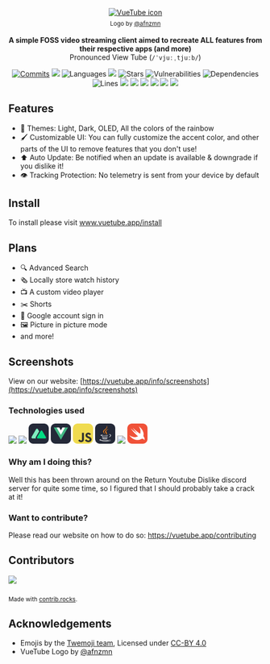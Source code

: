 <p align="center">
  <a href="https://vuetube.app/">
    <img src="https://cdn.discordapp.com/attachments/751596360108605500/963045605071028274/vuetube-logo.svg" alt="VueTube icon" width="500"/>
  </a>
  </br>
  <sub>Logo by <a href="https://github.com/afnzmn">@afnzmn</a></sub>
  </br>
  </br>
<strong>A simple FOSS video streaming client aimed to recreate ALL features from their respective apps (and more)</strong>
</br>
Pronounced View Tube (<code>/ˈvjuːˌtjuːb/</code>)
</p>

<p align="center">
  <a href="https://github.com/Frontesque/VueTube/commits/main"><img src="https://img.shields.io/github/commit-activity/m/Frontesque/VueTube?label=Commits" alt="Commits"></img></a>
  <a href="https://github.com/Frontesque/VueTube/issues" alt="Issues"><img src="https://img.shields.io/github/issues/Frontesque/VueTube"></img></a>
  <a><img src="https://img.shields.io/github/languages/count/Frontesque/VueTube" alt="Languages"></img></a>
  <a href="https://github.com/Frontesque/VueTube/blob/main/LICENSE" alt="License"><img src="https://img.shields.io/github/license/Frontesque/VueTube"></img></a>
  <a><img src="https://img.shields.io/github/stars/Frontesque/VueTube" alt="Stars"></img></a>
  <a><img src="https://img.shields.io/snyk/vulnerabilities/github/FrontEsque/VueTube" alt="Vulnerabilities"></img></a>
  <a><img src="https://img.shields.io/librariesio/github/Frontesque/VueTube" alt="Dependencies"></img></a>
  <a><img src="https://img.shields.io/tokei/lines/github/Frontesque/VueTube" alt="Lines"></img></a>
  <a href="https://github.com/Frontesque/VueTube/actions/workflows/ci.yml" alt="CI"><img src="https://github.com/Frontesque/VueTube/actions/workflows/ci.yml/badge.svg"></img></a>
  <a href="https://vuetube.app" alt="Website"><img src="https://img.shields.io/website?down_message=offline&up_message=online&url=https%3A%2F%2Fvuetube.app"></img></a>
  <a href="https://reddit.com/r/vuetube" alt="Reddit"><img src="https://img.shields.io/reddit/subreddit-subscribers/vuetube?label=r%2FVuetube&logo=reddit&logoColor=white"></img></a>
  <a href="https://t.me/VueTube" alt="Telegram"><img src="https://img.shields.io/endpoint?color=neon&style=flat&url=https%3A%2F%2Ftg.sumanjay.workers.dev%2Fvuetube"></img></a>
  <a href="https://discord.gg/7P8KJrdd5W" alt="Discord"><img src="https://img.shields.io/discord/946587366242533377?label=Discord&style=flat&logo=discord&logoColor=white"></img></a>
  <a href="https://twitter.com/VueTubeApp" alt="Twitter"><img src="https://img.shields.io/twitter/follow/VueTubeApp?label=Follow&style=flat&logo=twitter"></img></a>

## Features

- 🎨 Themes: Light, Dark, OLED, All the colors of the rainbow
- 🖌️ Customizable UI: You can fully customize the accent color, and other parts of the UI to remove features that you don't use!
- ⬆️ Auto Update: Be notified when an update is available & downgrade if you dislike it!
- 👁️ Tracking Protection: No telemetry is sent from your device by default

## Install

To install please visit www.vuetube.app/install

## Plans

- 🔍 Advanced Search
- 🗞️ Locally store watch history
- 📺 A custom video player
- ✂️ Shorts
- 🧑 Google account sign in
- 🖼️ Picture in picture mode
- and more!

## Screenshots

View on our website: [https://vuetube.app/info/screenshots](https://vuetube.app/info/screenshots)

### Technologies used

<a href="https://capacitorjs.com/solution/vue"><img src="https://cdn.discordapp.com/attachments/953538236716814356/955694368742834176/Capacitator-Dark.svg" height=40/></a> <a href="https://vuetifyjs.com/"><img src="https://cdn.discordapp.com/attachments/953538236716814356/955694368956760074/Vuetify-Dark.svg" height=40/></a> <a href="https://nuxtjs.org/"><img src="https://github.com/tandpfun/skill-icons/raw/main/icons/NuxtJS-Dark.svg" height=40/></a> <a href="https://vuejs.org/"><img src="https://github.com/tandpfun/skill-icons/raw/main/icons/VueJS-Dark.svg" height=40/></a> <a href="https://javascript.com/"><img src="https://github.com/tandpfun/skill-icons/raw/main/icons/JavaScript.svg" height=40/></a> <a href="https://java.com/"><img src="https://github.com/tandpfun/skill-icons/raw/main/icons/Java-Dark.svg" height=40/></a> <a href="https://gradle.com/"><img src="https://cdn.discordapp.com/attachments/810799100940255260/955691550560636958/Gradle.svg" height=40/></a> <a href="https://developer.apple.com/swift/"><img src="https://github.com/tandpfun/skill-icons/raw/main/icons/Swift.svg" height=40/></a>

### Why am I doing this?

Well this has been thrown around on the Return Youtube Dislike discord server for quite some time, so I figured that I should probably take a crack at it!

### Want to contribute?

Please read our website on how to do so: https://vuetube.app/contributing

## Contributors

<a href="https://github.com/Frontesque/VueTube/graphs/contributors">
  <img src="https://contrib.rocks/image?repo=Frontesque/VueTube" />
</a>

<sub>Made with [contrib.rocks](https://contrib.rocks). </sub>

## Acknowledgements

- Emojis by the [Twemoji team](https://twemoji.twitter.com/), Licensed under [CC-BY 4.0](https://creativecommons.org/licenses/by/4.0/)
- VueTube Logo by [@afnzmn](https://github.com/afnzmn)

